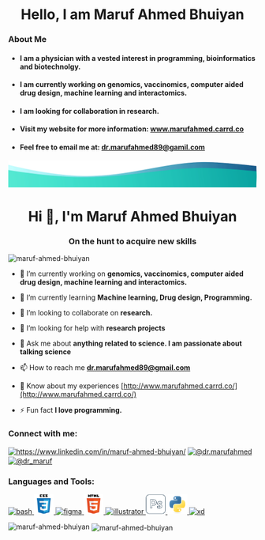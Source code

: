 <h1 align= "center"> Hello, I am Maruf Ahmed Bhuiyan </h1>

### About Me
  - #### I am a physician with a vested interest in programming, bioinformatics and biotechnolgy. 
  - #### I am currently working on genomics, vaccinomics, computer aided drug design,  machine learning and interactomics. 
  - #### I am looking for collaboration in research.
  - #### Visit my website for more information: www.marufahmed.carrd.co
  - #### Feel free to email me at: dr.marufahmed89@gamil.com
![footer image](https://github.com/maruf-ahmed-bhuiyan/maruf-ahmed-bhuiyan/blob/master/footer.png)

<h1 align="center">Hi 👋, I'm Maruf Ahmed Bhuiyan</h1>
<h3 align="center">On the hunt to acquire new skills</h3>

<p align="left"> <img src="https://komarev.com/ghpvc/?username=maruf-ahmed-bhuiyan&label=Profile%20views&color=0e75b6&style=flat" alt="maruf-ahmed-bhuiyan" /> </p>

- 🔭 I’m currently working on **genomics, vaccinomics, computer aided drug design, machine learning and interactomics.**

- 🌱 I’m currently learning **Machine learning, Drug design, Programming.**

- 👯 I’m looking to collaborate on **research.**

- 🤝 I’m looking for help with **research projects**

- 💬 Ask me about **anything related to science. I am passionate about talking science**

- 📫 How to reach me **dr.marufahmed89@gmail.com**

- 📄 Know about my experiences [http://www.marufahmed.carrd.co/](http://www.marufahmed.carrd.co/)

- ⚡ Fun fact **I love programming.**

<h3 align="left">Connect with me:</h3>
<p align="left">
<a href="https://linkedin.com/in/https://www.linkedin.com/in/maruf-ahmed-bhuiyan/" target="blank"><img align="center" src="https://cdn.jsdelivr.net/npm/simple-icons@3.0.1/icons/linkedin.svg" alt="https://www.linkedin.com/in/maruf-ahmed-bhuiyan/" height="30" width="40" /></a>
<a href="https://medium.com/@dr.marufahmed" target="blank"><img align="center" src="https://cdn.jsdelivr.net/npm/simple-icons@3.0.1/icons/medium.svg" alt="@dr.marufahmed" height="30" width="40" /></a>
<a href="https://www.hackerrank.com/@dr_maruf" target="blank"><img align="center" src="https://cdn.jsdelivr.net/npm/simple-icons@3.0.1/icons/hackerrank.svg" alt="@dr_maruf" height="30" width="40" /></a>
</p>

<h3 align="left">Languages and Tools:</h3>
<p align="left"> <a href="https://www.gnu.org/software/bash/" target="_blank"> <img src="https://www.vectorlogo.zone/logos/gnu_bash/gnu_bash-icon.svg" alt="bash" width="40" height="40"/> </a> <a href="https://www.w3schools.com/css/" target="_blank"> <img src="https://raw.githubusercontent.com/devicons/devicon/master/icons/css3/css3-original-wordmark.svg" alt="css3" width="40" height="40"/> </a> <a href="https://www.figma.com/" target="_blank"> <img src="https://www.vectorlogo.zone/logos/figma/figma-icon.svg" alt="figma" width="40" height="40"/> </a> <a href="https://www.w3.org/html/" target="_blank"> <img src="https://raw.githubusercontent.com/devicons/devicon/master/icons/html5/html5-original-wordmark.svg" alt="html5" width="40" height="40"/> </a> <a href="https://www.adobe.com/in/products/illustrator.html" target="_blank"> <img src="https://www.vectorlogo.zone/logos/adobe_illustrator/adobe_illustrator-icon.svg" alt="illustrator" width="40" height="40"/> </a> <a href="https://www.photoshop.com/en" target="_blank"> <img src="https://raw.githubusercontent.com/devicons/devicon/master/icons/photoshop/photoshop-line.svg" alt="photoshop" width="40" height="40"/> </a> <a href="https://www.python.org" target="_blank"> <img src="https://raw.githubusercontent.com/devicons/devicon/master/icons/python/python-original.svg" alt="python" width="40" height="40"/> </a> <a href="https://www.adobe.com/products/xd.html" target="_blank"> <img src="https://cdn.worldvectorlogo.com/logos/adobe-xd.svg" alt="xd" width="40" height="40"/> </a> </p>

<p><img align="left" src="https://github-readme-stats.vercel.app/api/top-langs?username=maruf-ahmed-bhuiyan&show_icons=true&locale=en&layout=compact" alt="maruf-ahmed-bhuiyan" /></p>

<p>&nbsp;<img align="center" src="https://github-readme-stats.vercel.app/api?username=maruf-ahmed-bhuiyan&show_icons=true&locale=en" alt="maruf-ahmed-bhuiyan" /></p>
